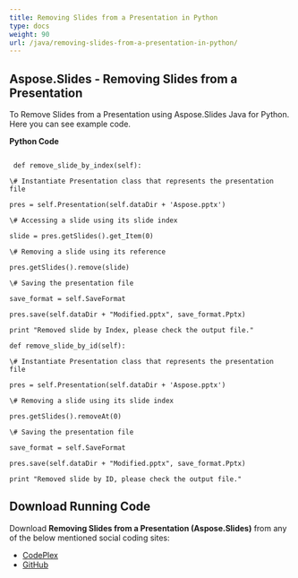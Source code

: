 ```yaml
---
title: Removing Slides from a Presentation in Python
type: docs
weight: 90
url: /java/removing-slides-from-a-presentation-in-python/
---
```


## **Aspose.Slides - Removing Slides from a Presentation**
To Remove Slides from a Presentation using Aspose.Slides Java for Python. Here you can see example code.

**Python Code**

```

 def remove_slide_by_index(self):

\# Instantiate Presentation class that represents the presentation file

pres = self.Presentation(self.dataDir + 'Aspose.pptx')

\# Accessing a slide using its slide index

slide = pres.getSlides().get_Item(0)

\# Removing a slide using its reference

pres.getSlides().remove(slide)

\# Saving the presentation file

save_format = self.SaveFormat

pres.save(self.dataDir + "Modified.pptx", save_format.Pptx)

print "Removed slide by Index, please check the output file."

def remove_slide_by_id(self):

\# Instantiate Presentation class that represents the presentation file

pres = self.Presentation(self.dataDir + 'Aspose.pptx')

\# Removing a slide using its slide index

pres.getSlides().removeAt(0)

\# Saving the presentation file

save_format = self.SaveFormat

pres.save(self.dataDir + "Modified.pptx", save_format.Pptx)

print "Removed slide by ID, please check the output file."

```
## **Download Running Code**
Download **Removing Slides from a Presentation (Aspose.Slides)** from any of the below mentioned social coding sites:

- [CodePlex](https://asposeslidesjavapython.codeplex.com/releases/view/620922)
- [GitHub](https://github.com/aspose-slides/Aspose.Slides-for-Java/releases/tag/Aspose.Slides_Java_for_Python-v1.0)
